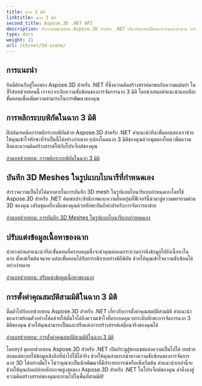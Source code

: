 ```yaml
---
title: ฉาก 3 มิติ
linktitle: ฉาก 3 มิติ
second_title: Aspose.3D .NET API
description: สำรวจบทช่วยสอน Aspose.3D สำหรับ .NET เกี่ยวกับการเปลี่ยนการวางแนวระนาบ การส่งออกฉากเป็นรูปแบบ AMF ที่บีบอัด การพลิกระบบพิกัด และอื่นๆ
type: docs
weight: 21
url: /th/net/3d-scene/
---
```

## การแนะนำ

ยินดีต้อนรับสู่โลกของ Aspose.3D สำหรับ .NET ที่ซึ่งความคิดสร้างสรรค์มาพบกับความแม่นยำ ในซีรีส์บทช่วยสอนนี้ เราจะเจาะลึกความซับซ้อนของการจัดการฉาก 3 มิติ โดยนำเสนอคำแนะนำแบบทีละขั้นตอนเพื่อเพิ่มความสามารถในการพัฒนาของคุณ

## การพลิกระบบพิกัดในฉาก 3 มิติ

ฝึกฝนเทคนิคการพลิกระบบพิกัดด้วย Aspose.3D สำหรับ .NET คำแนะนำทีละขั้นตอนของเราช่วยให้คุณเข้าใจทักษะที่จำเป็นนี้ได้อย่างง่ายดาย แปลงโฉมฉาก 3 มิติของคุณด้วยมุมมองใหม่ เพิ่มความลึกและความคิดสร้างสรรค์ให้กับโปรเจ็กต์ของคุณ

[อ่านบทช่วยสอน: การพลิกระบบพิกัดในฉาก 3 มิติ](./flip-coordinate-system/)

## บันทึก 3D Meshes ในรูปแบบไบนารีที่กำหนดเอง

สำรวจความเป็นไปได้มากมายในการบันทึก 3D mesh ในรูปแบบไบนารีแบบกำหนดเองโดยใช้ Aspose.3D สำหรับ .NET ค้นพบประสิทธิภาพและความยืดหยุ่นที่ฟีเจอร์นี้นำมาสู่ความพยายามด้าน 3D ของคุณ เสริมชุดเครื่องมือของคุณด้วยทักษะอันล้ำค่าสำหรับการจัดการตาข่าย

[อ่านบทช่วยสอน: การบันทึก 3D Meshes ในรูปแบบไบนารีแบบกำหนดเอง](./save-3d-meshes-binary-format/)


## ปรับแต่งข้อมูลเนื้อหาของฉาก

นำทางผ่านคำแนะนำทีละขั้นตอนที่ครอบคลุมซึ่งจะนำคุณตลอดกระบวนการดึงข้อมูลไปยังเนื้อหาในฉาก ตั้งแต่เริ่มต้นจนจบ แต่ละขั้นตอนได้รับการอธิบายอย่างพิถีพิถัน ช่วยให้คุณเข้าใจความซับซ้อนได้อย่างง่ายดาย

[อ่านบทช่วยสอน: ปรับแต่งข้อมูลเนื้อหาของฉาก](./information-to-scene/)

## การตั้งค่าคุณสมบัติสามมิติในฉาก 3 มิติ

ดื่มด่ำไปกับบทช่วยสอน Aspose.3D สำหรับ .NET เกี่ยวกับการตั้งค่าคุณสมบัติสามมิติ คำแนะนำของเราพร้อมตัวอย่างโค้ดช่วยให้มั่นใจได้ถึงความเข้าใจที่ครอบคลุม ยกระดับทักษะการจัดการฉาก 3 มิติของคุณ ช่วยให้คุณสามารถปั้นและปรับแต่งการสร้างสรรค์เสมือนจริงของคุณได้

[อ่านบทช่วยสอน: การตั้งค่าคุณสมบัติสามมิติในฉาก 3 มิติ](./set-3d-properties/)

โดยสรุป ชุดบทช่วยสอน Aspose.3D สำหรับ .NET เปิดประตูสู่ขอบเขตแห่งความเป็นไปได้ บทช่วยสอนแต่ละบทให้ข้อมูลเชิงลึกที่นำไปใช้ได้จริง ช่วยให้คุณสามารถนำทางความซับซ้อนของการจัดการฉาก 3D ได้อย่างมั่นใจ ไม่ว่าคุณจะเป็นนักพัฒนาที่มีประสบการณ์หรือเพิ่งเริ่มต้น คำแนะนำเหล่านี้จะช่วยให้คุณปลดปล่อยศักยภาพสูงสุดของ Aspose.3D สำหรับ .NET ในโปรเจ็กต์ของคุณ ดำดิ่งลงสู่ความคิดสร้างสรรค์ของคุณทะยานไปในพื้นที่สามมิติ!